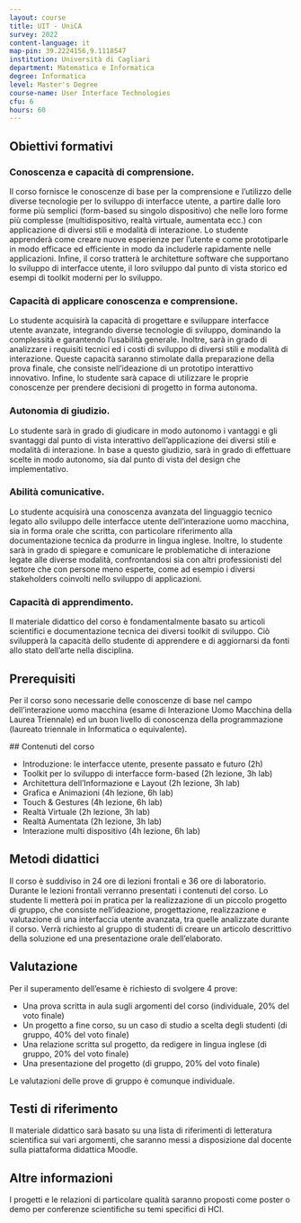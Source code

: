 ```yaml
---
layout: course
title: UIT - UniCA
survey: 2022
content-language: it
map-pin: 39.2224156,9.1118547
institution: Università di Cagliari
department: Matematica e Informatica
degree: Informatica 
level: Master's Degree
course-name: User Interface Technologies
cfu: 6
hours: 60
---
```

<!---  Nella parte di intestazione mettiamo le informazioni su cui vogliamo poi calcolare qualche statistica --->
<!---  Nella parte di contenuto mettiamo invece le informazioni descrittive  --->
## Obiettivi formativi

### Conoscenza e capacità di comprensione.

Il corso fornisce le conoscenze di base per la comprensione e l’utilizzo delle diverse tecnologie per lo sviluppo di interfacce utente, a partire dalle loro forme più semplici (form-based su singolo dispositivo) che nelle loro forme più complesse (multidispositivo, realtà virtuale, aumentata ecc.) con applicazione di diversi stili e modalità di interazione. Lo studente apprenderà come creare nuove esperienze per l’utente e come prototiparle in modo efficace ed efficiente in modo da includerle rapidamente nelle applicazioni. Infine, il corso tratterà le architetture software che supportano lo sviluppo di interfacce utente, il loro sviluppo dal punto di vista storico ed esempi di toolkit moderni per lo sviluppo.

### Capacità di applicare conoscenza e comprensione.

Lo studente acquisirà la capacità di progettare e sviluppare interfacce utente avanzate, integrando diverse tecnologie di sviluppo, dominando la complessità e garantendo l’usabilità generale. Inoltre, sarà in grado di analizzare i requisiti tecnici ed i costi di sviluppo di diversi stili e modalità di interazione.  Queste capacità saranno stimolate dalla preparazione della prova finale, che consiste nell’ideazione di un prototipo interattivo innovativo. Infine, lo studente sarà capace di utilizzare le proprie conoscenze per prendere decisioni di progetto in forma autonoma.

### Autonomia di giudizio.

Lo studente sarà in grado di giudicare  in modo autonomo i vantaggi e gli svantaggi dal punto di vista interattivo dell’applicazione dei diversi stili e modalità di interazione. In base a questo giudizio, sarà in grado di effettuare scelte in modo autonomo, sia dal punto di vista del design che implementativo.

### Abilità comunicative.

Lo studente acquisirà una conoscenza avanzata del linguaggio tecnico legato allo sviluppo delle interfacce utente dell’interazione uomo macchina, sia in forma orale che scritta, con particolare riferimento alla documentazione tecnica da produrre in lingua inglese. Inoltre, lo studente sarà in grado di spiegare e comunicare le problematiche di interazione legate alle diverse modalità, confrontandosi sia con altri professionisti del settore che con persone meno esperte, come ad esempio i diversi stakeholders coinvolti nello sviluppo di applicazioni.

### Capacità di apprendimento.

Il materiale didattico del corso è fondamentalmente basato su articoli scientifici e documentazione tecnica dei diversi toolkit di sviluppo. Ciò svilupperà la capacità dello studente di apprendere e di aggiornarsi da fonti allo stato dell’arte nella disciplina.

## Prerequisiti

Per il corso sono necessarie delle conoscenze di base nel campo dell’interazione uomo macchina (esame di Interazione Uomo Macchina della Laurea Triennale) ed un buon livello di conoscenza della programmazione (laureato triennale in Informatica o equivalente).

## Contenuti del corso
* Introduzione: le interfacce utente, presente passato e futuro (2h)
* Toolkit per lo sviluppo di interfacce form-based (2h lezione, 3h lab)
* Architettura dell’Informazione e Layout (2h lezione, 3h lab)
* Grafica e Animazioni (4h lezione, 6h lab)
* Touch & Gestures (4h lezione, 6h lab)
* Realtà Virtuale (2h lezione, 3h lab)
* Realtà Aumentata (2h lezione, 3h lab)
* Interazione multi dispositivo (4h lezione, 6h lab)

## Metodi didattici
Il corso è suddiviso in 24 ore di lezioni frontali e 36 ore di laboratorio. Durante le lezioni frontali verranno presentati i contenuti del corso. Lo studente li metterà poi in pratica per la realizzazione di un piccolo progetto di gruppo, che consiste nell’ideazione, progettazione, realizzazione e valutazione di una interfaccia utente avanzata, tra quelle analizzate durante il corso. Verrà richiesto al gruppo di studenti di creare un articolo descrittivo della soluzione ed una presentazione orale dell’elaborato.

## Valutazione
Per il superamento dell’esame è richiesto di svolgere 4 prove:
* Una prova scritta in aula sugli argomenti del corso (individuale, 20% del voto finale)
* Un progetto a fine corso, su un caso di studio a scelta degli studenti  (di gruppo, 40% del voto finale)
* Una relazione scritta sul progetto, da redigere in lingua inglese (di gruppo, 20% del voto finale)
* Una presentazione del progetto (di gruppo, 20% del voto finale)

Le valutazioni delle prove di gruppo è comunque individuale.

## Testi di riferimento
Il materiale didattico sarà basato su una lista di riferimenti di letteratura scientifica sui vari argomenti, che saranno messi a disposizione dal docente sulla piattaforma didattica Moodle.

## Altre informazioni

I progetti e le relazioni di particolare qualità saranno proposti come poster o demo per conferenze scientifiche su temi specifici di HCI.

